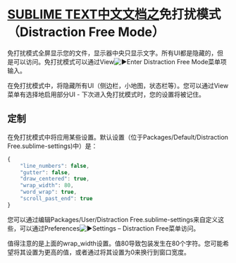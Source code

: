 # [SUBLIME TEXT中文文档之](index)免打扰模式（Distraction Free Mode）

免打扰模式全屏显示您的文件，显示器中央只显示文字。所有UI都是隐藏的，但是可以访问。免打扰模式可以通过View![▶](http://www.sublimetext.cn/images/right.svg)Enter Distraction Free Mode菜单项输入。

在免打扰模式中，将隐藏所有UI（侧边栏，小地图，状态栏等）。您可以通过View菜单有选择地启用部分UI - 下次进入免打扰模式时，您的设置将被记住。

## 定制

在免打扰模式中将应用某些设置。默认设置（位于Packages/Default/Distraction Free.sublime-settings)中）是：

~~~js
{
    "line_numbers": false,
    "gutter": false,
    "draw_centered": true,
    "wrap_width": 80,
    "word_wrap": true,
    "scroll_past_end": true
}

~~~

您可以通过编辑Packages/User/Distraction Free.sublime-settings来自定义这些，可以通过Preferences![▶](http://www.sublimetext.cn/images/right.svg)Settings – Distraction Free菜单访问。

值得注意的是上面的wrap\_width设置。值80导致包装发生在80个字符。您可能希望将其设置为更高的值，或者通过将其设置为0来换行到窗口宽度。